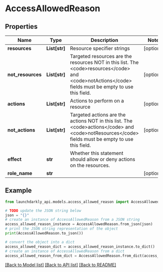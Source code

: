 # AccessAllowedReason


## Properties

Name | Type | Description | Notes
------------ | ------------- | ------------- | -------------
**resources** | **List[str]** | Resource specifier strings | [optional] 
**not_resources** | **List[str]** | Targeted resources are the resources NOT in this list. The &lt;code&gt;resources&lt;/code&gt; and &lt;code&gt;notActions&lt;/code&gt; fields must be empty to use this field. | [optional] 
**actions** | **List[str]** | Actions to perform on a resource | [optional] 
**not_actions** | **List[str]** | Targeted actions are the actions NOT in this list. The &lt;code&gt;actions&lt;/code&gt; and &lt;code&gt;notResources&lt;/code&gt; fields must be empty to use this field. | [optional] 
**effect** | **str** | Whether this statement should allow or deny actions on the resources. | 
**role_name** | **str** |  | [optional] 

## Example

```python
from launchdarkly_api.models.access_allowed_reason import AccessAllowedReason

# TODO update the JSON string below
json = "{}"
# create an instance of AccessAllowedReason from a JSON string
access_allowed_reason_instance = AccessAllowedReason.from_json(json)
# print the JSON string representation of the object
print(AccessAllowedReason.to_json())

# convert the object into a dict
access_allowed_reason_dict = access_allowed_reason_instance.to_dict()
# create an instance of AccessAllowedReason from a dict
access_allowed_reason_from_dict = AccessAllowedReason.from_dict(access_allowed_reason_dict)
```
[[Back to Model list]](../README.md#documentation-for-models) [[Back to API list]](../README.md#documentation-for-api-endpoints) [[Back to README]](../README.md)


